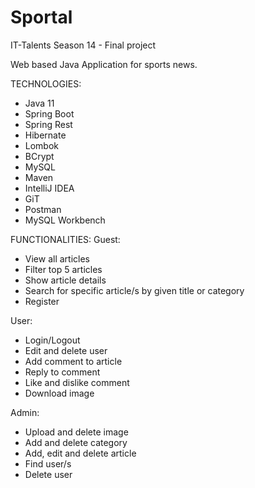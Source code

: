 # Sportal
IT-Talents Season 14 - Final project

Web based Java Application for sports news. 

TECHNOLOGIES:
- Java 11
- Spring Boot
- Spring Rest
- Hibernate
- Lombok
- BCrypt
- MySQL
- Maven
- IntelliJ IDEA
- GiT
- Postman
- MySQL Workbench

FUNCTIONALITIES:
Guest:    
- View all articles
- Filter top 5 articles
- Show article details
- Search for specific article/s by given title or category
- Register

User:
- Login/Logout
- Edit and delete user
- Add comment to article
- Reply to comment
- Like and dislike comment
- Download image

Admin:
- Upload and delete image
- Add and delete category
- Add, edit and delete article
- Find user/s
- Delete user
             
